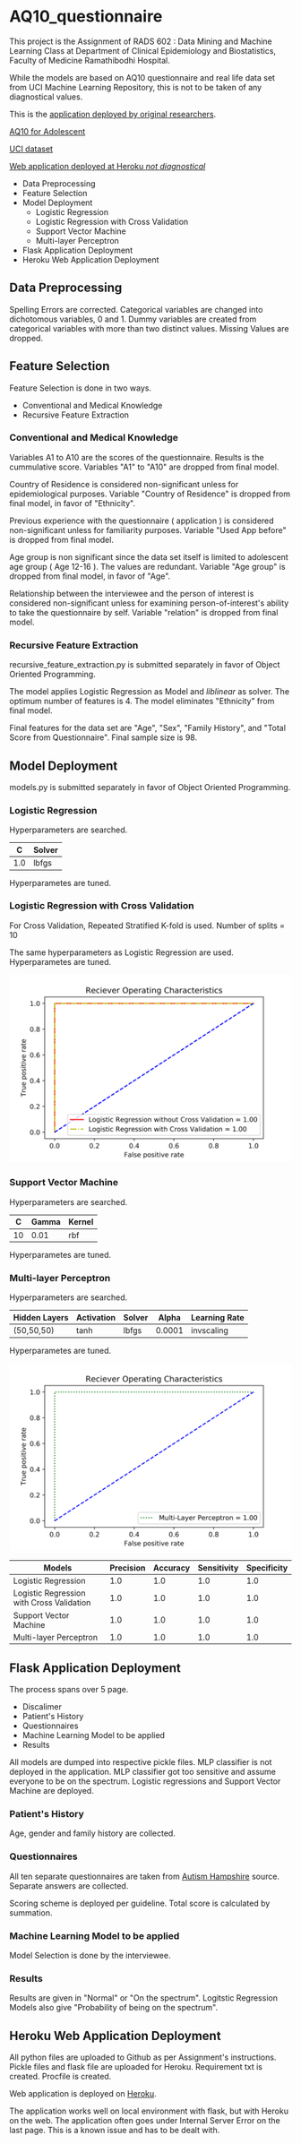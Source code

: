 # AQ10_questionnaire

This project is the Assignment of RADS 602 : Data Mining and Machine Learning Class 
at Department of Clinical Epidemiology and Biostatistics, Faculty of Medicine Ramathibodhi Hospital.

While the models are based on AQ10 questionnaire and real life data set from UCI Machine Learning Repository,
this is not to be taken of any diagnostical values.

This is the [application deployed by original researchers](http://asdtests.com). 

[AQ10 for Adolescent](https://www.autismhampshire.org.uk/assets/uploads/AQ10-Adolescent.pdf)

[UCI dataset](https://archive.ics.uci.edu/ml/datasets/Autism+Screening+Adult)

[Web application deployed at Heroku *not diagnostical*](https://aq10-questionnaires.herokuapp.com)

* Data Preprocessing
* Feature Selection
* Model Deployment
  * Logistic Regression
  * Logistic Regression with Cross Validation
  * Support Vector Machine
  * Multi-layer Perceptron
* Flask Application Deployment
* Heroku Web Application Deployment

## Data Preprocessing

Spelling Errors are corrected.
Categorical variables are changed into dichotomous variables, 0 and 1.
Dummy variables are created from categorical variables with more than two distinct values.
Missing Values are dropped.

## Feature Selection

Feature Selection is done in two ways.
  * Conventional and Medical Knowledge
  * Recursive Feature Extraction
  
 ### Conventional and Medical Knowledge
 
 Variables A1 to A10 are the scores of the questionnaire.
 Results is the cummulative score.
 Variables "A1" to "A10" are dropped from final model.
 
 Country of Residence is considered non-significant unless for epidemiological purposes.
 Variable "Country of Residence" is dropped from final model, in favor of "Ethnicity".
 
 Previous experience with the questionnaire ( application ) is considered non-significant unless for familiarity purposes.
 Variable "Used App before" is dropped from final model.
 
 Age group is non significant since the data set itself is limited to adolescent age group ( Age 12-16 ).
 The values are redundant.
 Variable "Age group" is dropped from final model, in favor of "Age".
 
Relationship between the interviewee and the person of interest is considered non-significant unless for examining person-of-interest's ability to take the questionnaire by self.
Variable "relation" is dropped from final model.

### Recursive Feature Extraction

recursive_feature_extraction.py is submitted separately in favor of Object Oriented Programming.

The model applies Logistic Regression as Model and *liblinear* as solver.
The optimum number of features is 4.
The model eliminates "Ethnicity" from final model.

Final features for the data set are "Age", "Sex", "Family History", and "Total Score from Questionnaire".
Final sample size is 98.

## Model Deployment

models.py is submitted separately in favor of Object Oriented Programming.

### Logistic Regression 

Hyperparameters are searched.

C|Solver
---|----
1.0|lbfgs

Hyperparametes are tuned.

### Logistic Regression with Cross Validation

For Cross Validation, Repeated Stratified K-fold is used.
Number of splits = 10

The same hyperparameters as Logistic Regression are used.
Hyperparametes are tuned.

![Receiver operating characteristic of Logistic Regression](/roc/logreg_with_cv.svg)

### Support Vector Machine

Hyperparameters are searched.

C|Gamma|Kernel
-|-|-
10|0.01|rbf

Hyperparametes are tuned.

### Multi-layer Perceptron

Hyperparameters are searched.

Hidden Layers|Activation|Solver|Alpha|Learning Rate
-|-|-|-|-
(50,50,50)|tanh|lbfgs|0.0001|invscaling

Hyperparametes are tuned.

![Receiver operating characteristic of MLP](/roc/mlp.svg)

Models|Precision|Accuracy|Sensitivity|Specificity
------|---------|--------|-----------|-----------
Logistic Regression|1.0|1.0|1.0|1.0
Logistic Regression with Cross Validation|1.0|1.0|1.0|1.0
Support Vector Machine|1.0|1.0|1.0|1.0
Multi-layer Perceptron|1.0|1.0|1.0|1.0

## Flask Application Deployment

The process spans over 5 page.
* Discalimer
* Patient's History
* Questionnaires
* Machine Learning Model to be applied
* Results

All models are dumped into respective pickle files.
MLP classifier is not deployed in the application.
MLP classifier got too sensitive and assume everyone to be on the spectrum.
Logistic regressions and Support Vector Machine are deployed.

### Patient's History

Age, gender and family history are collected.

### Questionnaires

All ten separate questionnaires are taken from [Autism Hampshire](https://www.autismhampshire.org.uk) source.
Separate answers are collected.

Scoring scheme is deployed per guideline.
Total score is calculated by summation.

### Machine Learning Model to be applied

Model Selection is done by the interviewee.

### Results

Results are given in "Normal" or "On the spectrum".
Logitstic Regression Models also give "Probability of being on the spectrum".

## Heroku Web Application Deployment

All python files are uploaded to Github as per Assignment's instructions.
Pickle files and flask file are uploaded for Heroku.
Requirement txt is created.
Procfile is created.

Web application is deployed on [Heroku](https://aq10-questionnaires.herokuapp.com).

The application works well on local environment with flask, but with Heroku on the web. The application often goes under Internal Server Error on the last page. This is a known issue and has to be dealt with.
